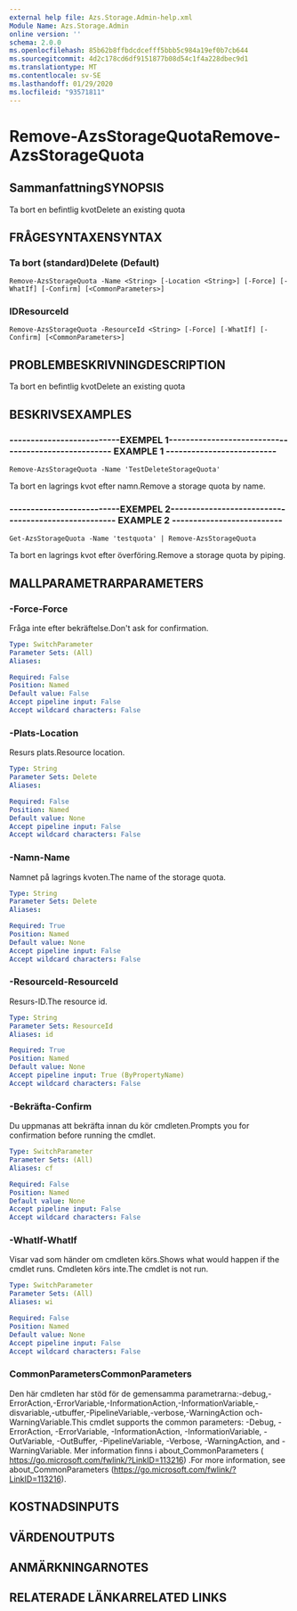 ```yaml
---
external help file: Azs.Storage.Admin-help.xml
Module Name: Azs.Storage.Admin
online version: ''
schema: 2.0.0
ms.openlocfilehash: 85b62b8ffbdcdcefff5bbb5c984a19ef0b7cb644
ms.sourcegitcommit: 4d2c178cd6df9151877b08d54c1f4a228dbec9d1
ms.translationtype: MT
ms.contentlocale: sv-SE
ms.lasthandoff: 01/29/2020
ms.locfileid: "93571811"
---
```

# <span data-ttu-id="2d0d9-101">Remove-AzsStorageQuota</span><span class="sxs-lookup"><span data-stu-id="2d0d9-101">Remove-AzsStorageQuota</span></span>

## <span data-ttu-id="2d0d9-102">Sammanfattning</span><span class="sxs-lookup"><span data-stu-id="2d0d9-102">SYNOPSIS</span></span>
<span data-ttu-id="2d0d9-103">Ta bort en befintlig kvot</span><span class="sxs-lookup"><span data-stu-id="2d0d9-103">Delete an existing quota</span></span>

## <span data-ttu-id="2d0d9-104">FRÅGESYNTAXEN</span><span class="sxs-lookup"><span data-stu-id="2d0d9-104">SYNTAX</span></span>

### <span data-ttu-id="2d0d9-105">Ta bort (standard)</span><span class="sxs-lookup"><span data-stu-id="2d0d9-105">Delete (Default)</span></span>
```
Remove-AzsStorageQuota -Name <String> [-Location <String>] [-Force] [-WhatIf] [-Confirm] [<CommonParameters>]
```

### <span data-ttu-id="2d0d9-106">ID</span><span class="sxs-lookup"><span data-stu-id="2d0d9-106">ResourceId</span></span>
```
Remove-AzsStorageQuota -ResourceId <String> [-Force] [-WhatIf] [-Confirm] [<CommonParameters>]
```

## <span data-ttu-id="2d0d9-107">PROBLEMBESKRIVNING</span><span class="sxs-lookup"><span data-stu-id="2d0d9-107">DESCRIPTION</span></span>
<span data-ttu-id="2d0d9-108">Ta bort en befintlig kvot</span><span class="sxs-lookup"><span data-stu-id="2d0d9-108">Delete an existing quota</span></span>

## <span data-ttu-id="2d0d9-109">BESKRIVS</span><span class="sxs-lookup"><span data-stu-id="2d0d9-109">EXAMPLES</span></span>

### <span data-ttu-id="2d0d9-110">--------------------------EXEMPEL 1--------------------------</span><span class="sxs-lookup"><span data-stu-id="2d0d9-110">-------------------------- EXAMPLE 1 --------------------------</span></span>
```
Remove-AzsStorageQuota -Name 'TestDeleteStorageQuota'
```

<span data-ttu-id="2d0d9-111">Ta bort en lagrings kvot efter namn.</span><span class="sxs-lookup"><span data-stu-id="2d0d9-111">Remove a storage quota by name.</span></span>

### <span data-ttu-id="2d0d9-112">--------------------------EXEMPEL 2--------------------------</span><span class="sxs-lookup"><span data-stu-id="2d0d9-112">-------------------------- EXAMPLE 2 --------------------------</span></span>
```
Get-AzsStorageQuota -Name 'testquota' | Remove-AzsStorageQuota
```

<span data-ttu-id="2d0d9-113">Ta bort en lagrings kvot efter överföring.</span><span class="sxs-lookup"><span data-stu-id="2d0d9-113">Remove a storage quota by piping.</span></span>

## <span data-ttu-id="2d0d9-114">MALLPARAMETRAR</span><span class="sxs-lookup"><span data-stu-id="2d0d9-114">PARAMETERS</span></span>

### <span data-ttu-id="2d0d9-115">-Force</span><span class="sxs-lookup"><span data-stu-id="2d0d9-115">-Force</span></span>
<span data-ttu-id="2d0d9-116">Fråga inte efter bekräftelse.</span><span class="sxs-lookup"><span data-stu-id="2d0d9-116">Don't ask for confirmation.</span></span>

```yaml
Type: SwitchParameter
Parameter Sets: (All)
Aliases: 

Required: False
Position: Named
Default value: False
Accept pipeline input: False
Accept wildcard characters: False
```

### <span data-ttu-id="2d0d9-117">-Plats</span><span class="sxs-lookup"><span data-stu-id="2d0d9-117">-Location</span></span>
<span data-ttu-id="2d0d9-118">Resurs plats.</span><span class="sxs-lookup"><span data-stu-id="2d0d9-118">Resource location.</span></span>

```yaml
Type: String
Parameter Sets: Delete
Aliases: 

Required: False
Position: Named
Default value: None
Accept pipeline input: False
Accept wildcard characters: False
```

### <span data-ttu-id="2d0d9-119">-Namn</span><span class="sxs-lookup"><span data-stu-id="2d0d9-119">-Name</span></span>
<span data-ttu-id="2d0d9-120">Namnet på lagrings kvoten.</span><span class="sxs-lookup"><span data-stu-id="2d0d9-120">The name of the storage quota.</span></span>

```yaml
Type: String
Parameter Sets: Delete
Aliases: 

Required: True
Position: Named
Default value: None
Accept pipeline input: False
Accept wildcard characters: False
```

### <span data-ttu-id="2d0d9-121">-ResourceId</span><span class="sxs-lookup"><span data-stu-id="2d0d9-121">-ResourceId</span></span>
<span data-ttu-id="2d0d9-122">Resurs-ID.</span><span class="sxs-lookup"><span data-stu-id="2d0d9-122">The resource id.</span></span>

```yaml
Type: String
Parameter Sets: ResourceId
Aliases: id

Required: True
Position: Named
Default value: None
Accept pipeline input: True (ByPropertyName)
Accept wildcard characters: False
```

### <span data-ttu-id="2d0d9-123">-Bekräfta</span><span class="sxs-lookup"><span data-stu-id="2d0d9-123">-Confirm</span></span>
<span data-ttu-id="2d0d9-124">Du uppmanas att bekräfta innan du kör cmdleten.</span><span class="sxs-lookup"><span data-stu-id="2d0d9-124">Prompts you for confirmation before running the cmdlet.</span></span>

```yaml
Type: SwitchParameter
Parameter Sets: (All)
Aliases: cf

Required: False
Position: Named
Default value: None
Accept pipeline input: False
Accept wildcard characters: False
```

### <span data-ttu-id="2d0d9-125">-WhatIf</span><span class="sxs-lookup"><span data-stu-id="2d0d9-125">-WhatIf</span></span>
<span data-ttu-id="2d0d9-126">Visar vad som händer om cmdleten körs.</span><span class="sxs-lookup"><span data-stu-id="2d0d9-126">Shows what would happen if the cmdlet runs.</span></span>
<span data-ttu-id="2d0d9-127">Cmdleten körs inte.</span><span class="sxs-lookup"><span data-stu-id="2d0d9-127">The cmdlet is not run.</span></span>

```yaml
Type: SwitchParameter
Parameter Sets: (All)
Aliases: wi

Required: False
Position: Named
Default value: None
Accept pipeline input: False
Accept wildcard characters: False
```

### <span data-ttu-id="2d0d9-128">CommonParameters</span><span class="sxs-lookup"><span data-stu-id="2d0d9-128">CommonParameters</span></span>
<span data-ttu-id="2d0d9-129">Den här cmdleten har stöd för de gemensamma parametrarna:-debug,-ErrorAction,-ErrorVariable,-InformationAction,-InformationVariable,-disvariable,-utbuffer,-PipelineVariable,-verbose,-WarningAction och-WarningVariable.</span><span class="sxs-lookup"><span data-stu-id="2d0d9-129">This cmdlet supports the common parameters: -Debug, -ErrorAction, -ErrorVariable, -InformationAction, -InformationVariable, -OutVariable, -OutBuffer, -PipelineVariable, -Verbose, -WarningAction, and -WarningVariable.</span></span> <span data-ttu-id="2d0d9-130">Mer information finns i about_CommonParameters ( https://go.microsoft.com/fwlink/?LinkID=113216) .</span><span class="sxs-lookup"><span data-stu-id="2d0d9-130">For more information, see about_CommonParameters (https://go.microsoft.com/fwlink/?LinkID=113216).</span></span>

## <span data-ttu-id="2d0d9-131">KOSTNADS</span><span class="sxs-lookup"><span data-stu-id="2d0d9-131">INPUTS</span></span>

## <span data-ttu-id="2d0d9-132">VÄRDEN</span><span class="sxs-lookup"><span data-stu-id="2d0d9-132">OUTPUTS</span></span>

## <span data-ttu-id="2d0d9-133">ANMÄRKNINGAR</span><span class="sxs-lookup"><span data-stu-id="2d0d9-133">NOTES</span></span>

## <span data-ttu-id="2d0d9-134">RELATERADE LÄNKAR</span><span class="sxs-lookup"><span data-stu-id="2d0d9-134">RELATED LINKS</span></span>

